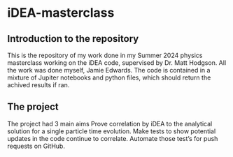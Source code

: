 # iDEA-masterclass

## Introduction to the repository
This is the repository of my work done in my Summer 2024 physics masterclass working on the iDEA code, supervised by Dr. Matt Hodgson.
All the work was done myself, Jamie Edwards.
The code is contained in a mixture of Jupiter notebooks and python files, which should return the achived results if ran.

## The project

The project had 3 main aims
Prove correlation by iDEA to the analytical solution for a single particle time evolution.
Make tests to show potential updates in the code continue to correlate.
Automate those test’s for push requests on GitHub.
